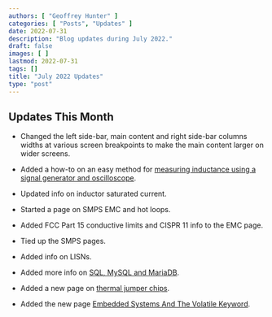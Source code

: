 ```yaml
---
authors: [ "Geoffrey Hunter" ]
categories: [ "Posts", "Updates" ]
date: 2022-07-31
description: "Blog updates during July 2022."
draft: false
images: [ ]
lastmod: 2022-07-31
tags: []
title: "July 2022 Updates"
type: "post"
---
```


## Updates This Month

* Changed the left side-bar, main content and right side-bar columns widths at various screen breakpoints to make the main content larger on wider screens.

* Added a how-to on an easy method for [measuring inductance using a signal generator and oscilloscope](/electronics/components/inductors/#how-to-measure-inductance-in-an-electronics-lab).

* Updated info on inductor saturated current.

* Started a page on SMPS EMC and hot loops.

* Added FCC Part 15 conductive limits and CISPR 11 info to the EMC page.

* Tied up the SMPS pages.

* Added info on LISNs.

* Added more info on [SQL, MySQL and MariaDB](/programming/databases/).

* Added a new page on [thermal jumper chips](/electronics/components/thermal-jumper-chips/).

* Added the new page [Embedded Systems And The Volatile Keyword](/programming/languages/c/embedded-systems-and-the-volatile-keyword/).
